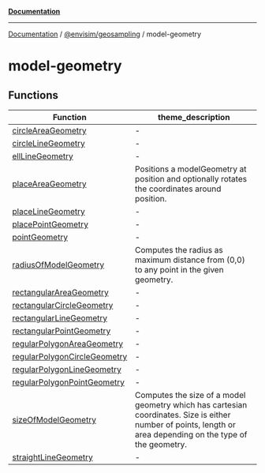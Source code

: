 [**Documentation**](../../../README.md)

---

[Documentation](../../../README.md) / [@envisim/geosampling](../README.md) / model-geometry

# model-geometry

## Functions

| Function                                                                  | theme_description                                                                                                                                             |
| ------------------------------------------------------------------------- | ------------------------------------------------------------------------------------------------------------------------------------------------------------- |
| [circleAreaGeometry](functions/circleAreaGeometry.md)                     | -                                                                                                                                                             |
| [circleLineGeometry](functions/circleLineGeometry.md)                     | -                                                                                                                                                             |
| [ellLineGeometry](functions/ellLineGeometry.md)                           | -                                                                                                                                                             |
| [placeAreaGeometry](functions/placeAreaGeometry.md)                       | Positions a modelGeometry at position and optionally rotates the coordinates around position.                                                                 |
| [placeLineGeometry](functions/placeLineGeometry.md)                       | -                                                                                                                                                             |
| [placePointGeometry](functions/placePointGeometry.md)                     | -                                                                                                                                                             |
| [pointGeometry](functions/pointGeometry.md)                               | -                                                                                                                                                             |
| [radiusOfModelGeometry](functions/radiusOfModelGeometry.md)               | Computes the radius as maximum distance from (0,0) to any point in the given geometry.                                                                        |
| [rectangularAreaGeometry](functions/rectangularAreaGeometry.md)           | -                                                                                                                                                             |
| [rectangularCircleGeometry](functions/rectangularCircleGeometry.md)       | -                                                                                                                                                             |
| [rectangularLineGeometry](functions/rectangularLineGeometry.md)           | -                                                                                                                                                             |
| [rectangularPointGeometry](functions/rectangularPointGeometry.md)         | -                                                                                                                                                             |
| [regularPolygonAreaGeometry](functions/regularPolygonAreaGeometry.md)     | -                                                                                                                                                             |
| [regularPolygonCircleGeometry](functions/regularPolygonCircleGeometry.md) | -                                                                                                                                                             |
| [regularPolygonLineGeometry](functions/regularPolygonLineGeometry.md)     | -                                                                                                                                                             |
| [regularPolygonPointGeometry](functions/regularPolygonPointGeometry.md)   | -                                                                                                                                                             |
| [sizeOfModelGeometry](functions/sizeOfModelGeometry.md)                   | Computes the size of a model geometry which has cartesian coordinates. Size is either number of points, length or area depending on the type of the geometry. |
| [straightLineGeometry](functions/straightLineGeometry.md)                 | -                                                                                                                                                             |
